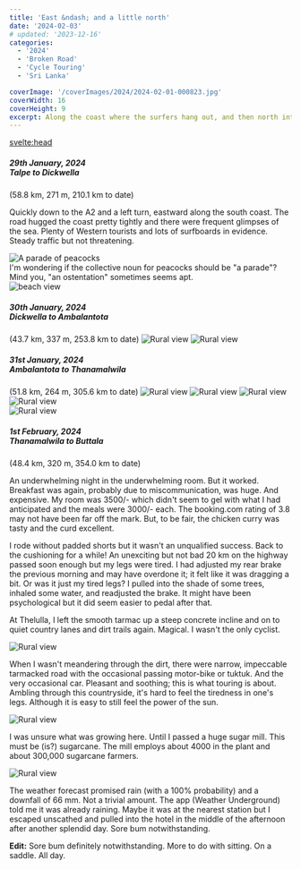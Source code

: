 ```yaml
---
title: 'East &ndash; and a little north'
date: '2024-02-03'
# updated: '2023-12-16'
categories:
  - '2024'
  - 'Broken Road'
  - 'Cycle Touring'
  - 'Sri Lanka'

coverImage: '/coverImages/2024/2024-02-01-000823.jpg'
coverWidth: 16
coverHeight: 9
excerpt: Along the coast where the surfers hang out, and then north into the countryside...
---
```


<script>
	import Callout from '$lib/components/Callout.svelte'
</script>

<svelte:head>

<title>2024 Sri Lanka</title>
</svelte:head>

<section class="card">
<h5>
  	29th January, 2024
  	<br />Talpe to Dickwella
</h5>
(58.8 km, 271 m, 210.1 km to date)

<p>Quickly down to the A2 and a left turn, eastward along the south coast. The road hugged the coast pretty tightly and there were frequent glimpses of the sea. Plenty of Western tourists and lots of surfboards in evidence. Steady traffic but not threatening. </p> 
<img
  src="/images/2024/01/2024-01-29-013940.jpg"
  alt="A parade of peacocks"
/>
<div class="caption">I'm wondering if the collective noun for peacocks should be "a parade"? <br/>Mind you, "an ostentation" sometimes seems apt.</div>
<img
  src="/images/2024/01/2024-01-29-230807.jpg"
  alt="beach view"
/>

</section>

<section class="card">
<h5>
  	30th January, 2024
  	<br />Dickwella to Ambalantota
  </h5>
  (43.7 km, 337 m, 253.8 km to date)
<img
  src="/images/2024/01/2024-01-30-213051.jpg"
  alt="Rural view"
/>
<img
  src="/images/2024/01/2024-01-30-213104.jpg"
  alt="Rural view"
/>
</section>

<section class="card">
<h5>
  	31st January, 2024
  	<br />Ambalantota to Thanamalwila
  </h5>
  (51.8 km, 264 m, 305.6 km to date)
<img
  src="/images/2024/01/2024-01-31-003517.jpg"
  alt="Rural view"
/>
<img
  src="/images/2024/01/2024-01-31-004641.jpg"
  alt="Rural view"
/>
<img
  src="/images/2024/01/2024-01-31-010029.jpg"
  alt="Rural view"
/>
<div class="w-80">
  <img
    src="/images/2024/01/2024-01-31-233649.jpg"
    alt="Rural view"
  />
</div>
<img
    src="/images/2024/01/2024-01-31-235918.jpg"
    alt="Rural view"
  />
</section>

<section class="card">
<h5>
  	1st February, 2024
  	<br />Thanamalwila to Buttala
</h5>
(48.4 km, 320 m, 354.0 km to date)
<p>An underwhelming night in the underwhelming room. But it worked. Breakfast was again, probably due to miscommunication, was huge. And expensive. My room was 3500/- which didn't seem to gel with what I had anticipated and the meals were 3000/- each. The booking.com rating of 3.8 may not have been far off the mark. But, to be fair, the chicken curry was tasty and the curd excellent.</p>
<p>I rode without padded shorts but it wasn't an unqualified success. Back to the cushioning for a while! An unexciting but not bad 20 km on the highway passed soon enough but my legs were tired. I had adjusted my rear brake the previous morning and may have overdone it; it felt like it was dragging a bit. Or was it just my tired legs? I pulled into the shade of some trees, inhaled some water, and readjusted the brake. It might have been psychological but it did seem easier to pedal after that.</p>
<p>At Thelulla, I left the smooth tarmac up a steep concrete incline and on to quiet country lanes and dirt trails again. Magical. I wasn't the only cyclist.</p>
<img
  src="/images/2024/02/2024-02-01-000823.jpg"
  alt="Rural view"
/>
<p>When I wasn't meandering through the dirt, there were narrow, impeccable tarmacked road with the occasional passing motor-bike or tuktuk. And the very occasional car. Pleasant and soothing; this is what touring is about. Ambling through this countryside, it's hard to feel the tiredness in one's legs. Although it is easy to still feel the power of the sun.</p>
<img
  src="/images/2024/02/2024-02-01-010309.jpg"
  alt="Rural view"
/>
<p>I was unsure what was growing here. Until I passed a huge sugar mill. This must be (is?) sugarcane. The mill employs about 4000 in the plant and about 300,000 sugarcane farmers.</p>
<img
  src="/images/2024/02/2024-02-01-012321.jpg"
  alt="Rural view"
/>
<p>The weather forecast promised rain (with a 100% probability) and a downfall of 66 mm. Not a trivial amount. The app (Weather Underground) told me it was already raining. Maybe it was at the nearest station but I escaped unscathed and pulled into the hotel in the middle of the afternoon after another splendid day. Sore bum notwithstanding.</p>

<Callout>
<strong>Edit:</strong> Sore bum definitely notwithstanding. More to do with sitting. On a saddle. All day.
</Callout>
</section>
